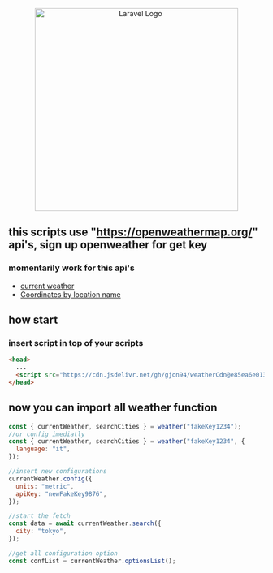 <p align="center">
<a href="https://cdn.jsdelivr.net/gh/gjon94/weatherCdn@e85ea6e013723c1e06f813092097008e4e5ab422/dist/bundle.js" target="_blank">
<img src="https://store-images.s-microsoft.com/image/apps.16894.c02476d2-2378-4f60-8290-b6d4b3842643.79a2ef6a-4775-4c79-8d93-9caf077660eb.1bbd88a4-0a17-4750-91a0-cd7d98f58e9d" width="400" alt="Laravel Logo">
</a>
<p>

## this scripts use "https://openweathermap.org/" api's, sign up openweather for get key

### momentarily work for this api's

- <a href="https://openweathermap.org/current">current weather</a>
- <a href="https://openweathermap.org/api/geocoding-api">Coordinates by location name</a>

## how start

### insert script in top of your scripts

```html
<head>
  ...
  <script src="https://cdn.jsdelivr.net/gh/gjon94/weatherCdn@e85ea6e013723c1e06f813092097008e4e5ab422/dist/bundle.js"></script>
</head>
```

## now you can import all weather function

```js
const { currentWeather, searchCities } = weather("fakeKey1234");
//or config imediatly
const { currentWeather, searchCities } = weather("fakeKey1234", {
  language: "it",
});

//insert new configurations
currentWeather.config({
  units: "metric",
  apiKey: "newFakeKey9876",
});

//start the fetch
const data = await currentWeather.search({
  city: "tokyo",
});

//get all configuration option
const confList = currentWeather.optionsList();
```
